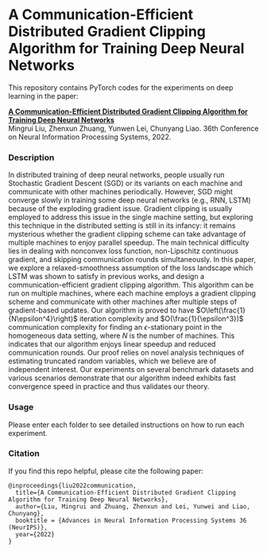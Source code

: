 # A Communication-Efficient Distributed Gradient Clipping Algorithm for Training Deep Neural Networks

This repository contains PyTorch codes for the experiments on deep learning in the paper:

**[A Communication-Efficient Distributed Gradient Clipping Algorithm for Training Deep Neural Networks](https://openreview.net/forum?id=uLhKRH-ovde)**  
Mingrui Liu, Zhenxun Zhuang, Yunwen Lei, Chunyang Liao.
36th Conference on Neural Information Processing Systems, 2022.

### Description
In distributed training of deep neural networks, people usually run Stochastic Gradient Descent (SGD) or its variants on each machine and communicate with other machines periodically. However, SGD might converge slowly in training some deep neural networks (e.g., RNN, LSTM) because of the exploding gradient issue. Gradient clipping is usually employed to address this issue in the single machine setting, but exploring this technique in the distributed setting is still in its infancy: it remains mysterious whether the gradient clipping scheme can take advantage of multiple machines to enjoy parallel speedup. The main technical difficulty lies in dealing with nonconvex loss function, non-Lipschitz continuous gradient, and skipping communication rounds simultaneously. In this paper, we explore a relaxed-smoothness assumption of the loss landscape which LSTM was shown to satisfy in previous works, and design a communication-efficient gradient clipping algorithm. This algorithm can be run on multiple machines, where each machine employs a gradient clipping scheme and communicate with other machines after multiple steps of gradient-based updates. Our algorithm is proved to have $O\left(\frac{1}{N\epsilon^4}\right)$ iteration complexity and $O(\frac{1}{\epsilon^3})$ communication complexity for finding an $\epsilon$-stationary point in the homogeneous data setting, where $N$ is the number of machines. This indicates that our algorithm enjoys linear speedup and reduced communication rounds. Our proof relies on novel analysis techniques of estimating truncated random variables, which we believe are of independent interest. Our experiments on several benchmark datasets and various scenarios demonstrate that our algorithm indeed exhibits fast convergence speed in practice and thus validates our theory.

### Usage
Please enter each folder to see detailed instructions on how to run each experiment.


### Citation
If you find this repo helpful, please cite the following paper:

```
@inproceedings{liu2022communication,
  title={A Communication-Efficient Distributed Gradient Clipping Algorithm for Training Deep Neural Networks},
  author={Liu, Mingrui and Zhuang, Zhenxun and Lei, Yunwei and Liao, Chunyang},
  booktitle = {Advances in Neural Information Processing Systems 36 (NeurIPS)},
  year={2022}
}

```
